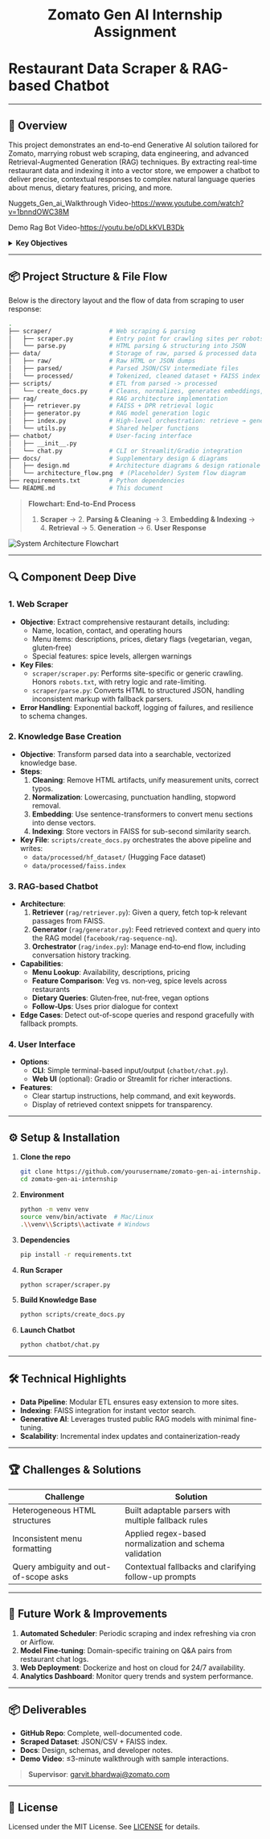 <h1 align="center">Zomato Gen AI Internship Assignment</h1>

# Restaurant Data Scraper & RAG-based Chatbot

-----

## 🎯 Overview
This project demonstrates an end-to-end Generative AI solution tailored for Zomato, marrying robust web scraping, data engineering, and advanced Retrieval-Augmented Generation (RAG) techniques. By extracting real-time restaurant data and indexing it into a vector store, we empower a chatbot to deliver precise, contextual responses to complex natural language queries about menus, dietary features, pricing, and more.

Nuggets_Gen_ai_Walkthrough Video-https://www.youtube.com/watch?v=1bnndOWC38M

Demo Rag Bot Video-https://youtu.be/oDLkKVLB3Dk

<details>
<summary><strong>Key Objectives</strong></summary>

1. **Comprehensive Web Scraping**: Gather menus, pricing, and features from 5–10 diverse restaurants.
2. **Data Processing & Knowledge Base**: Clean, normalize, embed, and efficiently index scraped data.
3. **RAG Chatbot**: Build a retrieval+generation system that answers user queries with situational awareness.
4. **User Interface**: Provide an accessible CLI or web interface for end-to-end interactions.
</details>

---

## 📦 Project Structure & File Flow
Below is the directory layout and the flow of data from scraping to user response:

```bash
.
├── scraper/                # Web scraping & parsing
│   ├── scraper.py          # Entry point for crawling sites per robots.txt
│   └── parse.py            # HTML parsing & structuring into JSON
├── data/                   # Storage of raw, parsed & processed data
│   ├── raw/                # Raw HTML or JSON dumps
│   ├── parsed/             # Parsed JSON/CSV intermediate files
│   └── processed/          # Tokenized, cleaned dataset + FAISS index
├── scripts/                # ETL from parsed -> processed
│   └── create_docs.py      # Cleans, normalizes, generates embeddings, builds FAISS index
├── rag/                    # RAG architecture implementation
│   ├── retriever.py        # FAISS + DPR retrieval logic
│   ├── generator.py        # RAG model generation logic
│   ├── index.py            # High-level orchestration: retrieve → generate
│   └── utils.py            # Shared helper functions
├── chatbot/                # User-facing interface
│   ├── __init__.py
│   └── chat.py             # CLI or Streamlit/Gradio integration
├── docs/                   # Supplementary design & diagrams
│   ├── design.md           # Architecture diagrams & design rationale
│   └── architecture_flow.png  # (Placeholder) System flow diagram
├── requirements.txt        # Python dependencies
└── README.md               # This document
```

> **Flowchart: End‑to‑End Process**  
> 1. **Scraper** → 2. **Parsing & Cleaning** → 3. **Embedding & Indexing** → 4. **Retrieval** → 5. **Generation** → 6. **User Response**

![System Architecture Flowchart](docs/architecture_flow.png)

---

## 🔍 Component Deep Dive

### 1. Web Scraper
- **Objective**: Extract comprehensive restaurant details, including:
  - Name, location, contact, and operating hours
  - Menu items: descriptions, prices, dietary flags (vegetarian, vegan, gluten‑free)
  - Special features: spice levels, allergen warnings
- **Key Files**:
  - `scraper/scraper.py`: Performs site-specific or generic crawling. Honors `robots.txt`, with retry logic and rate-limiting.
  - `scraper/parse.py`: Converts HTML to structured JSON, handling inconsistent markup with fallback parsers.
- **Error Handling**: Exponential backoff, logging of failures, and resilience to schema changes.

### 2. Knowledge Base Creation
- **Objective**: Transform parsed data into a searchable, vectorized knowledge base.
- **Steps**:
  1. **Cleaning**: Remove HTML artifacts, unify measurement units, correct typos.
  2. **Normalization**: Lowercasing, punctuation handling, stopword removal.
  3. **Embedding**: Use sentence-transformers to convert menu sections into dense vectors.
  4. **Indexing**: Store vectors in FAISS for sub-second similarity search.
- **Key File**: `scripts/create_docs.py` orchestrates the above pipeline and writes:
  - `data/processed/hf_dataset/` (Hugging Face dataset)
  - `data/processed/faiss.index`

### 3. RAG-based Chatbot
- **Architecture**:
  1. **Retriever** (`rag/retriever.py`): Given a query, fetch top‑k relevant passages from FAISS.
  2. **Generator** (`rag/generator.py`): Feed retrieved context and query into the RAG model (`facebook/rag-sequence-nq`).
  3. **Orchestrator** (`rag/index.py`): Manage end‑to‑end flow, including conversation history tracking.
- **Capabilities**:
  - **Menu Lookup**: Availability, descriptions, pricing
  - **Feature Comparison**: Veg vs. non‑veg, spice levels across restaurants
  - **Dietary Queries**: Gluten‑free, nut‑free, vegan options
  - **Follow‑Ups**: Uses prior dialogue for context
- **Edge Cases**: Detect out-of-scope queries and respond gracefully with fallback prompts.

### 4. User Interface
- **Options**:
  - **CLI**: Simple terminal-based input/output (`chatbot/chat.py`).
  - **Web UI** (optional): Gradio or Streamlit for richer interactions.
- **Features**:
  - Clear startup instructions, help command, and exit keywords.
  - Display of retrieved context snippets for transparency.

---

## ⚙️ Setup & Installation

1. **Clone the repo**
   ```bash
   git clone https://github.com/yourusername/zomato-gen-ai-internship.git
   cd zomato-gen-ai-internship
   ```
2. **Environment**
   ```bash
   python -m venv venv
   source venv/bin/activate  # Mac/Linux
   .\\venv\\Scripts\\activate # Windows
   ```
3. **Dependencies**
   ```bash
   pip install -r requirements.txt
   ```
4. **Run Scraper**
   ```bash
   python scraper/scraper.py
   ```
5. **Build Knowledge Base**
   ```bash
   python scripts/create_docs.py
   ```
6. **Launch Chatbot**
   ```bash
   python chatbot/chat.py
   ```

---

## 🛠️ Technical Highlights
- **Data Pipeline**: Modular ETL ensures easy extension to more sites.
- **Indexing**: FAISS integration for instant vector search.
- **Generative AI**: Leverages trusted public RAG models with minimal fine-tuning.
- **Scalability**: Incremental index updates and containerization-ready

---

## 🏆 Challenges & Solutions
| Challenge                             | Solution                                         |
|---------------------------------------|--------------------------------------------------|
| Heterogeneous HTML structures         | Built adaptable parsers with multiple fallback rules |
| Inconsistent menu formatting          | Applied regex-based normalization and schema validation |
| Query ambiguity and out-of-scope asks | Contextual fallbacks and clarifying follow-up prompts |

---

## 🚀 Future Work & Improvements
1. **Automated Scheduler**: Periodic scraping and index refreshing via cron or Airflow.
2. **Model Fine‑tuning**: Domain-specific training on Q&A pairs from restaurant chat logs.
3. **Web Deployment**: Dockerize and host on cloud for 24/7 availability.
4. **Analytics Dashboard**: Monitor query trends and system performance.

---

## 📦 Deliverables
- **GitHub Repo**: Complete, well-documented code.
- **Scraped Dataset**: JSON/CSV + FAISS index.
- **Docs**: Design, schemas, and developer notes.
- **Demo Video**: ≤3-minute walkthrough with sample interactions.


> **Supervisor**: garvit.bhardwaj@zomato.com

---

## 📄 License
Licensed under the MIT License. See [LICENSE](LICENSE) for details.

